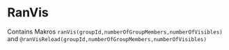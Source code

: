 <!--
@ranVis

<script>
//TODO escape parameters!!!!!!

const EXAMPLE_QUIZ_GROUP_ID = "@0";
const EXAMPLE_QUIZ_SIZE = @1;
const EXAMPLE_NUMBER_OF_VISIBLES = @2;
    
window.setTimeout(runExample,1);
function runExample() {
    showRandom(EXAMPLE_QUIZ_GROUP_ID,
               EXAMPLE_QUIZ_SIZE,
               EXAMPLE_NUMBER_OF_VISIBLES);
}

</script>
@end

@ranVisReload: <input type="button" onclick='showRandom("@0",@1,@2) value="rerandomize @0"/>

-->

# RanVis

Contains Makros `ranVis(groupId,numberOfGroupMembers,numberOfVisibles)` and `@ranVisReload(groupId,numberOfGroupMembers,numberOfVisibles)`
